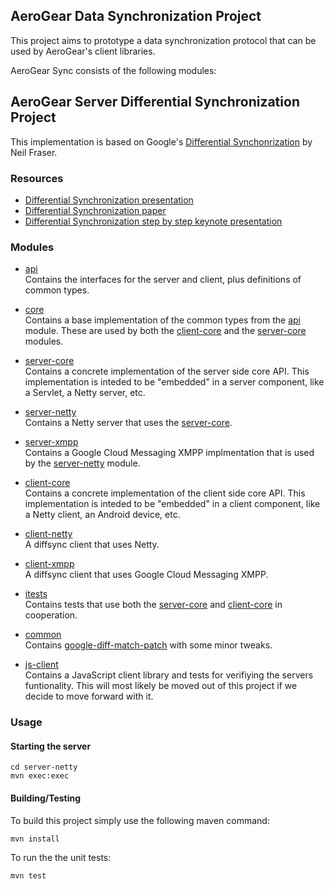 ## AeroGear Data Synchronization Project
This project aims to prototype a data synchronization protocol that can be used by AeroGear's client libraries.

AeroGear Sync consists of the following modules:


## AeroGear Server Differential Synchronization Project
This implementation is based on Google's [Differential Synchonrization](http://research.google.com/pubs/pub35605.html) by Neil Fraser.

### Resources
* [Differential Synchronization presentation](https://www.youtube.com/watch?v=S2Hp_1jqpY8)
* [Differential Synchronization paper](http://research.google.com/pubs/pub35605.html)
* [Differential Synchronization step by step keynote presentation](https://www.icloud.com/iw/#keynote/BAKHgqmqd5ETPe9ebKyBhSINoBo1QHaNPYeF/diffsync)

### Modules

* [api](./api)  
Contains the interfaces for the server and client, plus definitions of common types.

* [core](./core)  
Contains a base implementation of the common types from the [api](./api) module. These are used by both the
[client-core](./client-core) and the [server-core](./server-core) modules.

* [server-core](./server-core)  
Contains a concrete implementation of the server side core API. This implementation is inteded to be "embedded" in a server
component, like a Servlet, a Netty server, etc.

* [server-netty](./server-netty)  
Contains a Netty server that uses the [server-core](./server-core).

* [server-xmpp](./server-xmpp)  
Contains a Google Cloud Messaging XMPP implmentation that is used by the [server-netty](./server-netty) module.

* [client-core](./client-core)  
Contains a concrete implementation of the client side core API. This implementation is inteded to be "embedded" in a client
component, like a Netty client, an Android device, etc.

* [client-netty](./client-netty)  
A diffsync client that uses Netty.

* [client-xmpp](./client-xmpp)  
A diffsync client that uses Google Cloud Messaging XMPP.

* [itests](./itests)  
Contains tests that use both the [server-core](./server-core) and [client-core](./client-core) in cooperation.

* [common](./common)  
Contains [google-diff-match-patch](https://code.google.com/p/google-diff-match-patch/) with some minor tweaks.

* [js-client](./js-client)  
Contains a JavaScript client library and tests for verifiying the servers funtionality.
This will most likely be moved out of this project if we decide to move forward with it.

### Usage

#### Starting the server
    cd server-netty
    mvn exec:exec


#### Building/Testing
To build this project simply use the following maven command:

    mvn install

To run the the unit tests:

    mvn test


